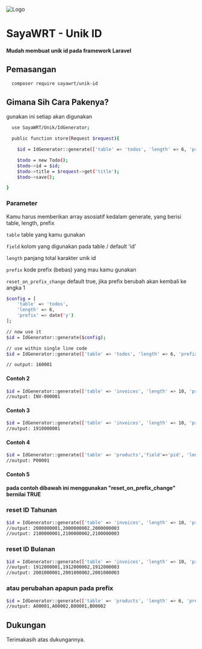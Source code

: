 
![Logo](https://i.ibb.co.com/D48gBTN/sayawrt-unik-id.png)


# SayaWRT - Unik ID

#### Mudah membuat unik id pada framework Laravel

## Pemasangan

```bash
  composer require sayawrt/unik-id
```
## Gimana Sih Cara Pakenya?
gunakan ini setiap akan digunakan

```bash
  use SayaWRT/Unik/IdGenerator;
```

```bash
  public function store(Request $request){

	$id = IdGenerator::generate(['table' => 'todos', 'length' => 6, 'prefix' => date('y')]);

	$todo = new Todo();
	$todo->id = $id;
	$todo->title = $request->get('title');
	$todo->save();

}
```
### Parameter
Kamu harus memberikan array asosiatif kedalam generate, yang berisi table, length, prefix

`table` table yang kamu gunakan

`field` kolom yang digunakan pada table / default 'id'

`length` panjang total karakter unik id

`prefix` kode prefix (bebas) yang mau kamu gunakan

`reset_on_prefix_change` default true, jika prefix berubah akan kembali ke angka 1


```bash
$config = [
    'table' => 'todos',
    'length' => 6,
    'prefix' => date('y')
];

// now use it
$id = IdGenerator::generate($config);
```

```bash
// use within single line code
$id = IdGenerator::generate(['table' => 'todos', 'length' => 6, 'prefix' => date('y')]);

// output: 160001
```

#### Contoh 2
```bash
$id = IdGenerator::generate(['table' => 'invoices', 'length' => 10, 'prefix' =>'INV-']);
//output: INV-000001
```

#### Contoh 3
```bash
$id = IdGenerator::generate(['table' => 'invoices', 'length' => 10, 'prefix' =>date('ym')]);
//output: 1910000001
```

#### Contoh 4
```bash
$id = IdGenerator::generate(['table' => 'products','field'=>'pid', 'length' => 6, 'prefix' =>date('P')]);
//output: P00001
```

#### Contoh 5

#### pada contoh dibawah ini menggunakan "reset_on_prefix_change" bernilai TRUE

### reset ID Tahunan

```bash
$id = IdGenerator::generate(['table' => 'invoices', 'length' => 10, 'prefix' =>date('y')]);
//output: 2000000001,2000000002,2000000003
//output: 2100000001,2100000002,2100000003
```

### reset ID Bulanan

```bash
$id = IdGenerator::generate(['table' => 'invoices', 'length' => 10, 'prefix' =>date('ym')]);
//output: 1912000001,1912000002,1912000003
//output: 2001000001,2001000002,2001000003
```

### atau perubahan apapun pada prefix

```bash
$id = IdGenerator::generate(['table' => 'products', 'length' => 6, 'prefix' => $prefix]);
//output: A00001,A00002,B00001,B00002
```
## Dukungan

Terimakasih atas dukungannya.
